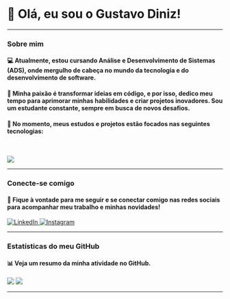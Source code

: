 # 👋 Olá, eu sou o Gustavo Diniz!

---

### Sobre mim

#### 💻 Atualmente, estou cursando **Análise e Desenvolvimento de Sistemas (ADS)**, onde mergulho de cabeça no mundo da tecnologia e do desenvolvimento de software.

#### 🚀 Minha paixão é transformar ideias em código, e por isso, dedico meu tempo para aprimorar minhas habilidades e criar projetos inovadores. Sou um estudante constante, sempre em busca de novos desafios.

#### 🌱 No momento, meus estudos e projetos estão focados nas seguintes tecnologias:

<br>

<p align="left">
  <a href="https://skillicons.dev">
    <img src="https://skillicons.dev/icons?i=java,python,html,css,javascript,typescript,git,spring,linux,aws" />
  </a>
</p>

---

### Conecte-se comigo

#### 🔗 Fique à vontade para me seguir e se conectar comigo nas redes sociais para acompanhar meu trabalho e minhas novidades!

<p align="left">
<a href="https://www.linkedin.com/in/gustavo-diniz-30397b29a/" target="_blank">
  <img src="https://img.shields.io/badge/LinkedIn-0077B5?style=for-the-badge&logo=linkedin&logoColor=white" alt="LinkedIn"/>
</a>
<a href="https://www.instagram.com/gdinizz_21/" target="_blank">
  <img src="https://img.shields.io/badge/Instagram-E4405F?style=for-the-badge&logo=instagram&logoColor=white" alt="Instagram"/>
</a>
</p>

---

### Estatísticas do meu GitHub

#### 📊 Veja um resumo da minha atividade no GitHub.

<picture>
  <source srcset="https://github-readme-stats.vercel.app/api?username=Gugzz21&show_icons=true&theme=dark" media="(prefers-color-scheme: dark)" />
  <source srcset="https://github-readme-stats.vercel.app/api?username=Gugzz21&show_icons=true&theme=dark" media="(prefers-color-scheme: dark)" />
  <img src="https://github-readme-stats.vercel.app/api?username=Gugzz21&show_icons=true&theme=matrix " />
</picture>

<picture>
  <source srcset="https://github-readme-stats.vercel.app/api/top-langs/?username=Gugzz21&layout=compact&theme=dark" media="(prefers-color-scheme: dark)" />
  <source srcset="https://github-readme-stats.vercel.app/api/top-langs/?username=Gugzz21&layout=compact&theme=dark" media="(prefers-color-scheme: dark)" />
  <img src="https://github-readme-stats.vercel.app/api/top-langs/?username=Gugzz21&layout=compact&theme=matrix " />
</picture>


---
